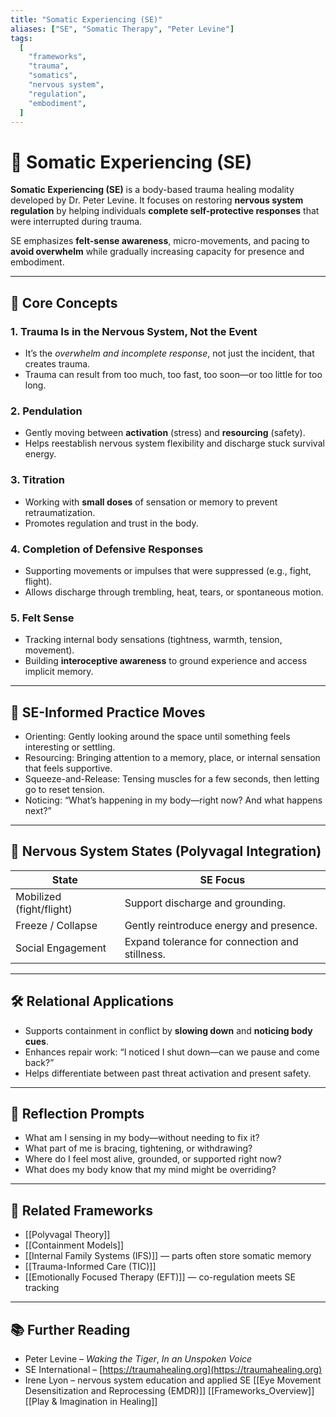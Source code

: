 ```yaml
---
title: "Somatic Experiencing (SE)"
aliases: ["SE", "Somatic Therapy", "Peter Levine"]
tags:
  [
    "frameworks",
    "trauma",
    "somatics",
    "nervous system",
    "regulation",
    "embodiment",
  ]
---
```


<!-- @format -->

# 🌿 Somatic Experiencing (SE)

**Somatic Experiencing (SE)** is a body-based trauma healing modality developed by Dr. Peter Levine. It focuses on restoring **nervous system regulation** by helping individuals **complete self-protective responses** that were interrupted during trauma.

SE emphasizes **felt-sense awareness**, micro-movements, and pacing to **avoid overwhelm** while gradually increasing capacity for presence and embodiment.

---

## 🧠 Core Concepts

### 1. **Trauma Is in the Nervous System, Not the Event**

- It’s the _overwhelm and incomplete response_, not just the incident, that creates trauma.
- Trauma can result from too much, too fast, too soon—or too little for too long.

### 2. **Pendulation**

- Gently moving between **activation** (stress) and **resourcing** (safety).
- Helps reestablish nervous system flexibility and discharge stuck survival energy.

### 3. **Titration**

- Working with **small doses** of sensation or memory to prevent retraumatization.
- Promotes regulation and trust in the body.

### 4. **Completion of Defensive Responses**

- Supporting movements or impulses that were suppressed (e.g., fight, flight).
- Allows discharge through trembling, heat, tears, or spontaneous motion.

### 5. **Felt Sense**

- Tracking internal body sensations (tightness, warmth, tension, movement).
- Building **interoceptive awareness** to ground experience and access implicit memory.

---

## 🔄 SE-Informed Practice Moves

- Orienting: Gently looking around the space until something feels interesting or settling.
- Resourcing: Bringing attention to a memory, place, or internal sensation that feels supportive.
- Squeeze-and-Release: Tensing muscles for a few seconds, then letting go to reset tension.
- Noticing: “What’s happening in my body—right now? And what happens next?”

---

## 🧠 Nervous System States (Polyvagal Integration)

| State                    | SE Focus                                       |
| ------------------------ | ---------------------------------------------- |
| Mobilized (fight/flight) | Support discharge and grounding.               |
| Freeze / Collapse        | Gently reintroduce energy and presence.        |
| Social Engagement        | Expand tolerance for connection and stillness. |

---

## 🛠 Relational Applications

- Supports containment in conflict by **slowing down** and **noticing body cues**.
- Enhances repair work: “I noticed I shut down—can we pause and come back?”
- Helps differentiate between past threat activation and present safety.

---

## 💬 Reflection Prompts

- What am I sensing in my body—without needing to fix it?
- What part of me is bracing, tightening, or withdrawing?
- Where do I feel most alive, grounded, or supported right now?
- What does my body know that my mind might be overriding?

---

## 🔗 Related Frameworks

- [[Polyvagal Theory]]
- [[Containment Models]]
- [[Internal Family Systems (IFS)]] — parts often store somatic memory
- [[Trauma-Informed Care (TIC)]]
- [[Emotionally Focused Therapy (EFT)]] — co-regulation meets SE tracking

---

## 📚 Further Reading

- Peter Levine – _Waking the Tiger_, _In an Unspoken Voice_
- SE International – [https://traumahealing.org](https://traumahealing.org)
- Irene Lyon – nervous system education and applied SE
  [[Eye Movement Desensitization and Reprocessing (EMDR)]]
  [[Frameworks_Overview]]
  [[Play & Imagination in Healing]]
